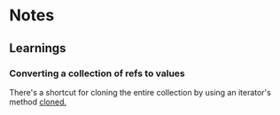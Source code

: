 # Notes

## Learnings

### Converting a collection of refs to values

There's a shortcut for cloning the entire collection by using an iterator's method [cloned.](https://doc.rust-lang.org/std/iter/trait.Iterator.html#method.cloned)